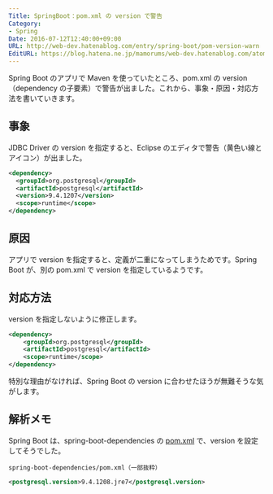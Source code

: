 ```yaml
---
Title: SpringBoot：pom.xml の version で警告
Category:
- Spring
Date: 2016-07-12T12:40:00+09:00
URL: http://web-dev.hatenablog.com/entry/spring-boot/pom-version-warn
EditURL: https://blog.hatena.ne.jp/mamorums/web-dev.hatenablog.com/atom/entry/10328749687178793234
---
```


Spring Boot のアプリで Maven を使っていたところ、pom.xml の version（dependency の子要素）で警告が出ました。これから、事象・原因・対応方法を書いていきます。


## 事象
JDBC Driver の version を指定すると、Eclipse のエディタで警告（黄色い線とアイコン）が出ました。

```xml
<dependency>
  <groupId>org.postgresql</groupId>
  <artifactId>postgresql</artifactId>
  <version>9.4.1207</version>
  <scope>runtime</scope>
</dependency>
```


## 原因
アプリで version を指定すると、定義が二重になってしまうためです。Spring Boot が、別の pom.xml で version を指定しているようです。 




## 対応方法
version を指定しないように修正します。

```xml
<dependency>
	<groupId>org.postgresql</groupId>
	<artifactId>postgresql</artifactId>
	<scope>runtime</scope>
</dependency>
```

特別な理由がなければ、Spring Boot の version に合わせたほうが無難そうな気がします。


## 解析メモ
Spring Boot は、spring-boot-dependencies の [pom.xml](https://github.com/spring-projects/spring-boot/blob/master/spring-boot-dependencies/pom.xml) で、version を設定してそうでした。

`spring-boot-dependencies/pom.xml（一部抜粋）`

```xml
<postgresql.version>9.4.1208.jre7</postgresql.version>
```

